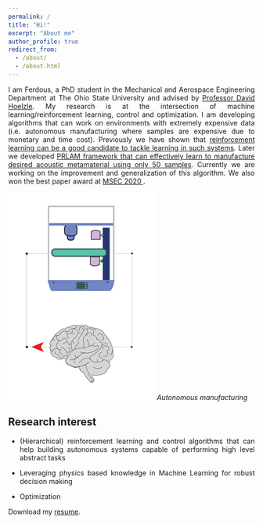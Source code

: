 ```yaml
---
permalink: /
title: "Hi!"
excerpt: "About me"
author_profile: true
redirect_from: 
  - /about/
  - /about.html
---
```

 <p align="justify"> 
I am Ferdous, a PhD student in the Mechanical and Aerospace Engineering Department at The Ohio State University and advised by <a href="https://mae.osu.edu/people/hoelzle.1">Professor David Hoelzle</a>. My research is at the intersection of machine learning/reinforcement learning, control and optimization. I am developing algorithms that can work on environments with extremely expensive data (i.e. autonomous manufacturing where samples are expensive due to monetary and time cost). Previously we have shown that <a href="https://asmedigitalcollection.asme.org/MSEC/proceedings-abstract/MSEC2020/84263/V002T07A009/1095697">reinforcement learning can be a good candidate to tackle learning in such systems</a>. Later we developed <a href=" ">PRLAM framework that can effectively learn to manufacture desired acoustic metamaterial using only 50 samples</a>. Currently we are working on the improvement and generalization of this algorithm. We also won the best paper award at <a href="https://event.asme.org/MSEC-2020"> MSEC 2020 </a>.        
</p> 


![autonomous manufacturing](autonomous_mfg.gif) *Autonomous manufacturing*

## Research interest 
* <p align="justify"> (Hierarchical) reinforcement learning and control algorithms that can help building autonomous systems capable of performing high level abstract tasks </p>    
* <p align="justify"> Leveraging physics based knowledge in Machine Learning for robust decision making</p>   
* <p align="justify"> Optimization </p>   

Download my [resume](https://github.com/ferdous-alam/ferdous-alam.github.io/blob/master/Ferdous_resume.pdf).

